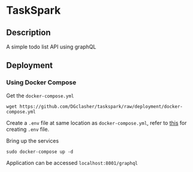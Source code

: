 # TaskSpark

## Description

A simple todo list API using graphQL

## Deployment

### Using Docker Compose

Get the `docker-compose.yml`
```
wget https://github.com/DGclasher/taskspark/raw/deployment/docker-compose.yml
```

Create a `.env` file at same location as `docker-compose.yml`, refer to [this](./.env.example) for creating `.env` file.

Bring up the services
```
sudo docker-compose up -d
```

Application can be accessed `localhost:8001/graphql`

###